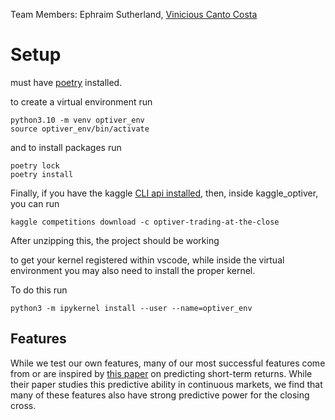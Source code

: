 Team Members: Ephraim Sutherland, [Vinicious Canto Costa](https://www.math.stonybrook.edu/~vcantocosta/)

# Setup

must have [poetry](https://python-poetry.org/) installed.

to create a virtual environment run

```
python3.10 -m venv optiver_env
source optiver_env/bin/activate
```

and to install packages run

```
poetry lock
poetry install
```
Finally, if you have the kaggle [CLI api installed](https://github.com/Kaggle/kaggle-api), then, inside kaggle_optiver, you can run

```
kaggle competitions download -c optiver-trading-at-the-close
```

After unzipping this, the project should be working

to get your kernel registered within vscode, while inside the virtual environment you may also need to install the proper kernel.

To do this run
```
python3 -m ipykernel install --user --name=optiver_env
```
## Features

While we test our own features, many of our most successful features come from or are inspired by [this paper](https://www.nber.org/system/files/working_papers/w30366/w30366.pdf) on predicting short-term returns. While their paper studies this predictive ability in continuous markets, we find that many of these features also have strong predictive power for the closing cross.

